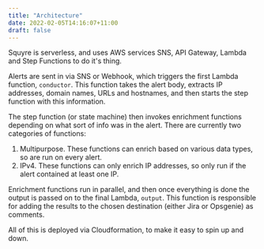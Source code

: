 ```yaml
---
title: "Architecture"
date: 2022-02-05T14:16:07+11:00
draft: false
---
```


Squyre is serverless, and uses AWS services SNS, API Gateway, Lambda and Step Functions to do it's thing.

Alerts are sent in via SNS or Webhook, which triggers the first Lambda function, `conductor`. This function takes the alert body, extracts IP addresses, domain names, URLs and hostnames, and then starts the step function with this information.

The step function (or state machine) then invokes enrichment functions depending on what sort of info was in the alert. There are currently two categories of functions:

1. Multipurpose. These functions can enrich based on various data types, so are run on every alert.
2. IPv4. These functions can only enrich IP addresses, so only run if the alert contained at least one IP.

Enrichment functions run in parallel, and then once everything is done the output is passed on to the final Lambda, `output`. This function is responsible for adding the results to the chosen destination (either Jira or Opsgenie) as comments.

All of this is deployed via Cloudformation, to make it easy to spin up and down.
